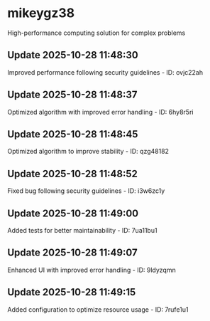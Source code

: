 # mikeygz38
High-performance computing solution for complex problems

## Update 2025-10-28 11:48:30
Improved performance following security guidelines - ID: ovjc22ah


## Update 2025-10-28 11:48:37
Optimized algorithm with improved error handling - ID: 6hy8r5ri


## Update 2025-10-28 11:48:45
Optimized algorithm to improve stability - ID: qzg48182


## Update 2025-10-28 11:48:52
Fixed bug following security guidelines - ID: i3w6zc1y


## Update 2025-10-28 11:49:00
Added tests for better maintainability - ID: 7ua11bu1


## Update 2025-10-28 11:49:07
Enhanced UI with improved error handling - ID: 9ldyzqmn


## Update 2025-10-28 11:49:15
Added configuration to optimize resource usage - ID: 7rufe1u1

